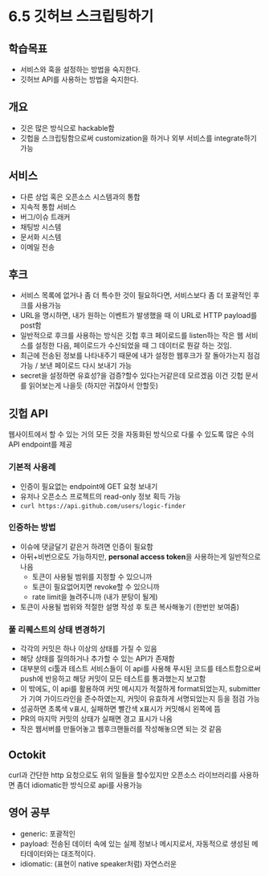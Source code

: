 # 6.5 깃허브 스크립팅하기

## 학습목표
- 서비스와 훅을 설정하는 방법을 숙지한다.
- 깃허브 API를 사용하는 방법을 숙지한다.

## 개요
- 깃은 많은 방식으로 hackable함
- 깃헙을 스크립팅함으로써 customization을 하거나 외부 서비스를 integrate하기 가능

## 서비스
- 다른 상업 혹은 오픈소스 시스템과의 통합
- 지속적 통합 서비스
- 버그/이슈 트래커
- 채팅방 시스템
- 문서화 시스템
- 이메일 전송

## 후크
- 서비스 목록에 없거나 좀 더 특수한 것이 필요하다면, 서비스보다 좀 더 포괄적인 후크를 사용가능
- URL을 명시하면, 내가 원하는 이벤트가 발생했을 때 이 URL로 HTTP payload를 post함
- 일반적으로 후크를 사용하는 방식은 깃헙 후크 페이로드를 listen하는 작은 웹 서비스를 설정한 다음, 페이로드가 수신되었을 때 그 데이터로 뭔갈 하는 것임.
- 최근에 전송된 정보를 나타내주기 때문에 내가 설정한 웹후크가 잘 돌아가는지 점검 가능 / 보낸 페이로드 다시 보내기 가능
- secret을 설정하면 유효성?을 검증?할수 있다는거같은데 모르겠음 이건 깃헙 문서를 읽어보는게 나을듯 (하지만 귀찮아서 안할듯)

## 깃헙 API
웹사이트에서 할 수 있는 거의 모든 것을 자동화된 방식으로 다룰 수 있도록 많은 수의 API endpoint를 제공

### 기본적 사용례
- 인증이 필요없는 endpoint에 GET 요청 보내기
- 유저나 오픈소스 프로젝트의 read-only 정보 획득 가능
- `curl https://api.github.com/users/logic-finder`

### 인증하는 방법
- 이슈에 댓글달기 같은거 하려면 인증이 필요함
- 아뒤+비번으로도 가능하지만, **personal access token**을 사용하는게 일반적으로 나음
   - 토큰이 사용될 범위를 지정할 수 있으니까
   - 토큰이 필요없어지면 revoke할 수 있으니까
   - rate limit을 늘려주니까 (내가 분탕이 될게)
- 토큰이 사용될 범위와 적절한 설명 작성 후 토큰 복사해놓기 (한번만 보여줌)

### 풀 리퀘스트의 상태 변경하기
- 각각의 커밋은 하나 이상의 상태를 가질 수 있음
- 해당 상태를 질의하거나 추가할 수 있는 API가 존재함
- 대부분의 ci툴과 테스트 서비스들이 이 api를 사용해 푸시된 코드를 테스트함으로써 push에 반응하고 해당 커밋이 모든 테스트를 통과했는지 보고함
- 이 밖에도, 이 api를 활용하여 커밋 메시지가 적절하게 format되었는지, submitter가 기여 가이드라인을 준수하였는지, 커밋이 유효하게 서명되었는지 등을 점검 가능
- 성공하면 초록색 v표시, 실패하면 빨간색 x표시가 커밋해시 왼쪽에 뜸
- PR의 마지막 커밋의 상태가 실패면 경고 표시가 나옴
- 작은 웹서버를 만들어놓고 웹후크핸들러를 작성해놓으면 되는 것 같음

## Octokit
curl과 간단한 http 요청으로도 위의 일들을 할수있지만 오픈소스 라이브러리를 사용하면 좀더 idiomatic한 방식으로 api를 사용가능

## 영어 공부
- generic: 포괄적인
- payload: 전송된 데이터 속에 있는 실제 정보나 메시지로서, 자동적으로 생성된 메타데이터와는 대조적이다.
- idiomatic: (표현이 native speaker처럼) 자연스러운